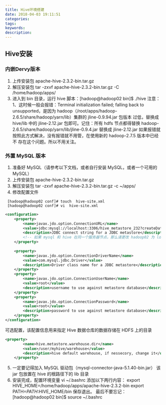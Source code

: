 ```yaml
---
title: Hive环境搭建
date: 2018-04-03 19:11:51
categories:
tags:
keywords:
description:
---
```

## Hive安装
### 内嵌Dervy版本
1. 上传安装包 apache-hive-2.3.2-bin.tar.gz 
2.  解压安装包 tar  -zxvf  apache-hive-2.3.2-bin.tar.gz  -C  /home/hadoop/apps/ 
3. 进入到 bin 目录，运行 hive 脚本：[hadoop@hadoop02 bin]$ ./hive 
         注意： 1、这时候一般会报错：Terminal initialization failed; falling back to unsupported，是因为 hadoop（/root/apps/hadoop-2.6.5/share/hadoop/yarn/lib）集群的 jline-0.9.94.jar 包版本 过低，替换成 hive/lib 中的 jline-2.12.jar 包即可。记住：所有 hdfs 节点都得替换 hadoop-2.6.5/share/hadoop/yarn/lib/jline-0.9.4.jar 替换成 jline-2.12.jar 如果报错就按照此方式解决，没有报错就不用管，在使用新的 hadoop-2.7.5 版本中已经不 存在这个问题。所以不用关注。 
### 外置 MySQL 版本 
1. 准备好 MySQL（请参考以下文档，或者自行安装 MySQL，或者一个可用的 MySQL） 
2. 上传安装包 apache-hive-2.3.2-bin.tar.gz 
3. 解压安装包 tar  -zxvf  apache-hive-2.3.2-bin.tar.gz  -c  ~/apps/ 
4. 修改配置文件 
 ```shell
  [hadoop@hadoop02 conf]# touch  hive-site.xml     
  [hadoop@hadoop02 conf]# vi  hive-site.xml 
  ````
```xml
<configuration> 
	<property> 
		<name>javax.jdo.option.ConnectionURL</name> 
		<value>jdbc:mysql://localhost:3306/hive_metastore_232?createDatabaseIfNotExist=true</value> 
		<description>JDBC connect string for a JDBC metastore</description> 
		<!-- 如果 mysql 和 hive 在同一个服务器节点，那么请更改 hadoop02 为 localhost  --> 
	</property> 
 
	<property> 
		<name>javax.jdo.option.ConnectionDriverName</name> 
		<value>com.mysql.jdbc.Driver</value> 
		<description>Driver class name for a JDBC metastore</description> 
	</property> 
	<property> 
		<name>javax.jdo.option.ConnectionUserName</name> 
		<value>root</value> 
		<description>username to use against metastore database</description> 
	</property> 
	<property> 
		<name>javax.jdo.option.ConnectionPassword</name> 
		<value>root</value> 
		<description>password to use against metastore database</description> 
	</property> 
</configuration> 
```
可选配置，该配置信息用来指定 Hive 数据仓库的数据存储在 HDFS 上的目录 
```xml
<property> 
		<name>hive.metastore.warehouse.dir</name> 
		<value>/user/myhive/warehouse</value> 
		<description>hive default warehouse, if nessecory, change it</description> 
	</property> 
```
5. 一定要记得加入 MySQL 驱动包（mysql-connector-java-5.1.40-bin.jar） 该 jar 包放置在 hive 的根路径下的 lib 目录 
6. 安装完成，配置环境变量 
    vi ~/.bashrc  添加以下两行内容： export HIVE_HOME=/home/hadoop/apps/apache-hive-2.3.2-bin export PATH=$PATH:$HIVE_HOME/bin 保存退出。 最后不要忘记：[hadoop@hadoop02 bin]$ source  ~/.bashrc 


